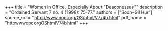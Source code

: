 +++
title = "Women in Office, Especially About \"Deaconesses\""
description = "Ordained Servant 7 no. 4 (1998): 75-77."
authors = ["Soon-Gil Hur"]
source_url = "http://www.opc.org/OS/html/V7/4b.html"
pdf_name = "httpwwwopcorgOShtmlV74bhtml"
+++
